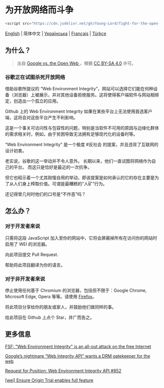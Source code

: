 # 为开放网络而斗争

```javascript
<script src="https://cdn.jsdelivr.net/gh/Young-Lord/fight-for-the-open-web@main/openweb.js" defer async></script>
```

[English](./README.md) | 简体中文 | [Українська](./README.uk-UA.md) | [Français](./README.fr-FR.md) | [Türkçe](./README.tr.md)

## 为什么？

> 出自 [Google vs. the Open Web
](https://interpeer.io/blog/2023/07/google-vs-the-open-web/)，根据 [CC BY-SA 4.0](https://creativecommons.org/licenses/by-sa/4.0) 许可。

### 谷歌正在试图杀死开放网络

借助谷歌所提议的 “Web Environment Integrity”，网站可以选择它们能在何种设备（浏览器）上被展示，并对其他设备拒绝服务。这将使得客户端软件与网站相绑定，创造出一个孤立的应用。

Github 上的 Web Environment Integrity
如果在某些平台上无法使用首选客户端，这将会对这些平台产生不利影响。

这是一个事关可访问性与包容性的问题，特别是当软件不可用的原因与边缘化群体的需求相关时，例如，由于贫困导致无法拥有足够现代化的设备时等。

“Web Environment Integrity” 是一个极度 #反社会 的提案，并且违背了互联网的设计初衷。

老实说，谷歌的这一举动并不令人意外。 长期以来，他们一直试图将网络作为自己的平台。 而这只是恰好是最近的一次抗争。

但它也昭示着一个尤其刚愎自用的举动，即该提案是如何承认的它的存在主要是为了从人们身上榨取价值。可谓是最糟糕的“人矿”行为。

还记得曾几何时他们的口号是“不作恶”吗？

## 怎么办？

### 对于开发者来说

只需将这段 JavaScript 加入至你的网站中，它将会屏蔽掉所有在访问你的网站时启用了 WEI 的浏览器。

向此项目提交 Pull Request.

帮助将此项目翻译为你的语言。

### 对于非开发者来说

停止使用任何基于 Chromium 的浏览器，包括但不限于：Google Chrome, Microsoft Edge, Opera 等等。请使用 [Firefox](https://www.mozilla.org/en-US/firefox/new/)。

将此项目分享给你的朋友或家人，并鼓励他们做同样的事。

给此项目在 Github 上点个 Star，并广而告之。

## 更多信息

[FSF: "Web Environment Integrity" is an all-out attack on the free Internet](https://www.fsf.org/blogs/community/web-environment-integrity-is-an-all-out-attack-on-the-free-internet)

[Google’s nightmare “Web Integrity API” wants a DRM gatekeeper for the web](https://arstechnica.com/gadgets/2023/07/googles-web-integrity-api-sounds-like-drm-for-the-web/)

[Request for Position: Web Environment Integrity API #852](https://github.com/mozilla/standards-positions/issues/852)

[\[wei\] Ensure Origin Trial enables full feature](https://github.com/chromium/chromium/commit/6f47a22906b2899412e79a2727355efa9cc8f5bd)
